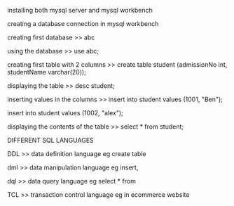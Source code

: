 installing both mysql server and mysql workbench

creating a database connection in mysql workbench

creating first database >> abc

using the database >> use abc;

creating first table with 2 columns >> create table student (admissionNo int, studentName varchar(20));

displaying the table >> desc student;

inserting values in the columns >> insert into student values (1001, "Ben");
 
insert into student values (1002, "alex");

displaying the contents of the table >> select * from student;

DIFFERENT SQL LANGUAGES

DDL >> data definition language eg create table

dml >> data manipulation language eg insert, 

dql >> data query language eg select * from

TCL >> transaction control language eg in ecommerce website